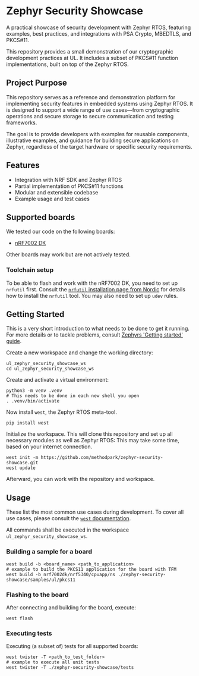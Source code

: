# Zephyr Security Showcase

A practical showcase of security development with Zephyr RTOS, featuring examples, best practices,
and integrations with PSA Crypto, MBEDTLS, and PKCS#11.

This repository provides a small demonstration of our cryptographic development practices at UL.
It includes a subset of PKCS#11 function implementations, built on top of the Zephyr RTOS.

## Project Purpose

This repository serves as a reference and demonstration platform for implementing security features in
embedded systems using Zephyr RTOS. It is designed to support a wide range of use cases—from cryptographic
operations and secure storage to secure communication and testing frameworks.

The goal is to provide developers with examples for reusable components, illustrative examples, and guidance for
building secure applications on Zephyr, regardless of the target hardware or specific security requirements.

## Features

- Integration with NRF SDK and Zephyr RTOS
- Partial implementation of PKCS#11 functions
- Modular and extensible codebase
- Example usage and test cases

## Supported boards

We tested our code on the following boards:

- [nRF7002 DK](https://www.nordicsemi.com/Products/Development-hardware/nRF7002-DK)

Other boards may work but are not actively tested.

### Toolchain setup

To be able to flash and work with the nRF7002 DK, you need to set up `nrfutil` first.
Consult the [
`nrfutil` installation page from Nordic](https://docs.nordicsemi.com/bundle/nrfutil/page/guides/installing.html)
for details how to install the `nrfutil` tool.
You may also need to set up `udev` rules.

## Getting Started

This is a very short introduction to what needs to be done to get it running. For more details
or to tackle problems, consult
[Zephyrs 'Getting started' guide](https://docs.zephyrproject.org/latest/develop/getting_started/index.html).

Create a new workspace and change the working directory:

```shell
ul_zephyr_security_showcase_ws
cd ul_zephyr_security_showcase_ws
```

Create and activate a virtual environment:

```shell
python3 -m venv .venv
# This needs to be done in each new shell you open
. .venv/bin/activate
```

Now install `west`, the Zephyr RTOS meta-tool.

```shell
pip install west
```

Initialize the workspace. This will clone this repository and set up all necessary modules as well as Zephyr RTOS:
This may take some time, based on your internet connection.

```shell
west init -m https://github.com/methodpark/zephyr-security-showcase.git
west update
```

Afterward, you can work with the repository and workspace.

## Usage

These list the most common use cases during development.
To cover all use cases, please consult the
[`west` documentation](https://docs.zephyrproject.org/latest/develop/west/index.html).

All commands shall be executed in the workspace `ul_zephyr_security_showcase_ws`.

### Building a sample for a board

```shell
west build -b <board_name> <path_to_application>
# example to build the PKCS11 application for the board with TFM
west build -b nrf7002dk/nrf5340/cpuapp/ns ./zephyr-security-showcase/samples/ul/pkcs11
```

### Flashing to the board

After connecting and building for the board, execute:

```
west flash
```

### Executing tests

Executing (a subset of) tests for all supported boards:

```shell
west twister -T <path_to_test_folder>
# example to execute all unit tests
west twister -T ./zephyr-security-showcase/tests
```
